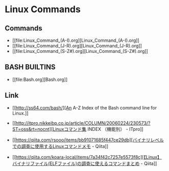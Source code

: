 # Linux Commands
## Commands
- [[file:Linux_Command_(A-I).org][Linux_Command_(A-I).org]]
- [[file:Linux_Command_(J-R).org][Linux_Command_(J-R).org]]
- [[file:Linux_Command_(S-Z#).org][Linux_Command_(S-Z#).org]]
## BASH BUILTINS
- [[file:Bash.org][Bash.org]]
## Link
- [[http://ss64.com/bash/][An A-Z Index of the Bash command line for Linux.]]
- [[http://itpro.nikkeibp.co.jp/article/COLUMN/20060224/230573/?ST=oss&rt=nocnt][Linuxコマンド集 INDEX （機能別） - ITpro]]

- [[https://qiita.com/rsooo/items/bb91071685f447ce29db][バイナリレベルでの調査に使用するLinuxコマンドメモ - Qiita]]
- [[https://qiita.com/koara-local/items/7a34f42c7257e5573f8c][【Linux】バイナリファイル(ELFファイル)の調査に使えるコマンドまとめ - Qiita]]
